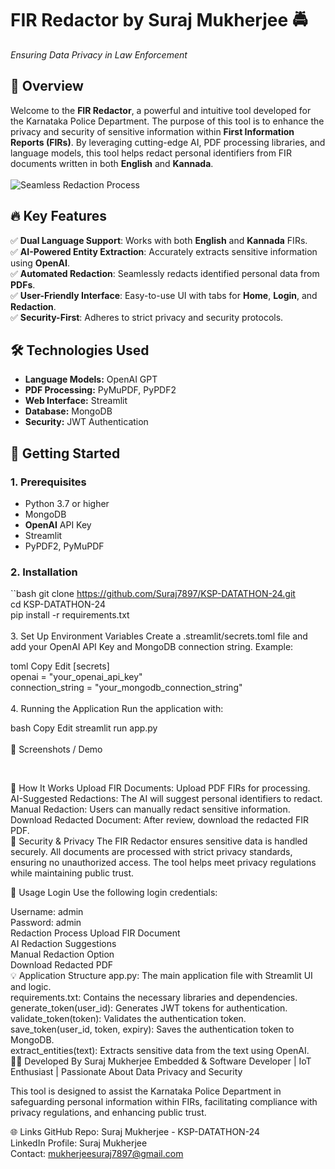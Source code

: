 # **FIR Redactor by Suraj Mukherjee** 🚔  
*Ensuring Data Privacy in Law Enforcement*  

## 📌 **Overview**  
Welcome to the **FIR Redactor**, a powerful and intuitive tool developed for the Karnataka Police Department. The purpose of this tool is to enhance the privacy and security of sensitive information within **First Information Reports (FIRs)**. By leveraging cutting-edge AI, PDF processing libraries, and language models, this tool helps redact personal identifiers from FIR documents written in both **English** and **Kannada**.  
<br>
![Seamless Redaction Process](https://github.com/raju-2003/KSP-DATATHON-24/assets/107802002/092cadc2-dc8b-45ea-992e-da55dc2302e7)

## 🔥 **Key Features**  
✅ **Dual Language Support**: Works with both **English** and **Kannada** FIRs. <br>
✅ **AI-Powered Entity Extraction**: Accurately extracts sensitive information using **OpenAI**. <br>
✅ **Automated Redaction**: Seamlessly redacts identified personal data from **PDFs**. <br>
✅ **User-Friendly Interface**: Easy-to-use UI with tabs for **Home**, **Login**, and **Redaction**. <br>
✅ **Security-First**: Adheres to strict privacy and security protocols. <br>

## 🛠 **Technologies Used**  
- **Language Models:** OpenAI GPT <br>
- **PDF Processing:** PyMuPDF, PyPDF2 <br>
- **Web Interface:** Streamlit <br>
- **Database:** MongoDB <br>
- **Security:** JWT Authentication <br>

## 🚀 **Getting Started**  
### **1. Prerequisites**  
- Python 3.7 or higher <br>
- MongoDB <br>
- **OpenAI** API Key <br>
- Streamlit <br>
- PyPDF2, PyMuPDF <br>

### **2. Installation**  
``bash
git clone https://github.com/Suraj7897/KSP-DATATHON-24.git  
cd KSP-DATATHON-24  
pip install -r requirements.txt  
<br>
3. Set Up Environment Variables
Create a .streamlit/secrets.toml file and add your OpenAI API Key and MongoDB connection string. Example:

toml
Copy
Edit
[secrets]  
openai = "your_openai_api_key"  
connection_string = "your_mongodb_connection_string"  
<br>
4. Running the Application
Run the application with:

bash
Copy
Edit
streamlit run app.py  
<br>
📸 Screenshots / Demo

<br>

📝 How It Works
Upload FIR Documents: Upload PDF FIRs for processing. <br>
AI-Suggested Redactions: The AI will suggest personal identifiers to redact. <br>
Manual Redaction: Users can manually redact sensitive information. <br>
Download Redacted Document: After review, download the redacted FIR PDF. <br>
🔐 Security & Privacy
The FIR Redactor ensures sensitive data is handled securely. All documents are processed with strict privacy standards, ensuring no unauthorized access. The tool helps meet privacy regulations while maintaining public trust. <br>

🚀 Usage
Login
Use the following login credentials:

Username: admin <br>
Password: admin <br>
Redaction Process
Upload FIR Document <br>
AI Redaction Suggestions <br>
Manual Redaction Option <br>
Download Redacted PDF <br>
💡 Application Structure
app.py: The main application file with Streamlit UI and logic. <br>
requirements.txt: Contains the necessary libraries and dependencies. <br>
generate_token(user_id): Generates JWT tokens for authentication. <br>
validate_token(token): Validates the authentication token. <br>
save_token(user_id, token, expiry): Saves the authentication token to MongoDB. <br>
extract_entities(text): Extracts sensitive data from the text using OpenAI. <br>
👨‍💻 Developed By
Suraj Mukherjee
Embedded & Software Developer | IoT Enthusiast | Passionate About Data Privacy and Security <br>

This tool is designed to assist the Karnataka Police Department in safeguarding personal information within FIRs, facilitating compliance with privacy regulations, and enhancing public trust. <br>

🌐 Links
GitHub Repo: Suraj Mukherjee - KSP-DATATHON-24 <br>
LinkedIn Profile: Suraj Mukherjee <br>
Contact: mukherjeesuraj7897@gmail.com <br>
